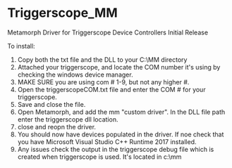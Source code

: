 # Triggerscope_MM
Metamorph Driver for Triggerscope Device Controllers
Initial Release 

To install:
  1. Copy both the txt file and the DLL to your C:\MM directory
  2. Attached your triggerscope, and locate the COM number it's using by checking the windows device manager.
  3. MAKE SURE you are using com # 1-9, but not any higher #. 
  4. Open the triggerscopeCOM.txt file and enter the COM # for your triggerscope.
  5. Save and close the file. 
  6. Open Metamorph, and add the mm "custom driver". In the DLL file path enter the triggerscope dll location. 
  7. close and reopn the driver. 
  8. You should now have devices populated in the driver. If noe check that you have Microsoft Visual Studio C++ Runtime 2017 installed. 
  9. Any issues check the output in the triggerscope debug file which is created when triggerscope is used. It's located in c:\mm
  
  
